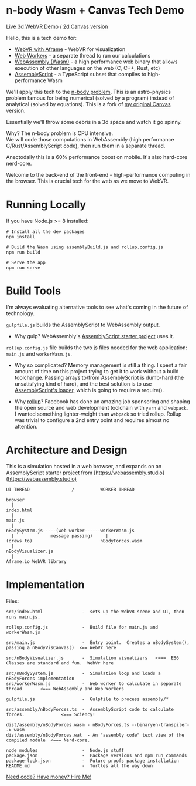 # n-body Wasm + Canvas Tech Demo

[Live 3d WebVR Demo](https://michaeljcole.github.io/n-body-wasm-webvr/) / [2d Canvas version](https://michaeljcole.github.io/n-body-wasm-canvas/)

Hello, this is a tech demo for:
- [WebVR with Aframe](https://aframe.io/docs/0.9.0/introduction/) - WebVR for visualization
- [Web Workers](https://www.html5rocks.com/en/tutorials/workers/basics/) - a separate thread to run our calculations
- [WebAssembly (Wasm)](https://webassembly.org/) - a high performance web binary that allows execution of other languages on the web (C, C++, Rust, etc)
- [AssemblyScript](https://docs.assemblyscript.org/) - a TypeScript subset that compiles to high-performance Wasm

We'll apply this tech to the [n-body problem](https://en.wikipedia.org/wiki/N-body_problem).  This is an astro-physics problem famous for being numerical (solved by a program) instead of analytical (solved by equations).  This is a fork of [my original Canvas](https://michaeljcole.github.io/n-body-wasm-canvas/) version.

Essentially we'll throw some debris in a 3d space and watch it go spinny.

Why?  The n-body problem is CPU intensive.  
We will code those computations in WebAssembly (high performance C/Rust/AssemblyScript code), then run them in a separate thread.  

Anectodally this is a 60% performance boost on mobile.  It's also hard-core nerd-core.

Welcome to the back-end of the front-end - high-performance computing in the browser.  This is crucial tech for the web as we move to WebVR.

# Running Locally

If you have Node.js >= 8 installed:

```
# Install all the dev packages
npm install

# Build the Wasm using assemblyBuild.js and rollup.config.js
npm run build

# Serve the app
npm run serve
```

# Build Tools

I'm always evaluating alternative tools to see what's coming in the future of technology.  

`gulpfile.js` builds the AssemblyScript to WebAssembly output.  

- Why gulp?  WebAssembly's [AssemblyScript starter project](https://webassembly.studio) uses it.

`rollup.config.js` file builds the two js files needed for the web application: `main.js` and `workerWasm.js`.

- Why so complicated?  Memory management is still a thing.  I spent a fair amount of time on this project trying to get it to work without a build toolchange.  Passing arrays to/from AssemblyScript is dumb-hard (the unsatisfying kind of hard), and the best solution is to use [AssemblyScript's loader](https://docs.assemblyscript.org/basics/loader), which is going to require a require().

- Why [rollup](https://rollupjs.org/guide/en/)?  Facebook has done an amazing job sponsoring and shaping the open source and web development toolchain with `yarn` and `webpack`.  I wanted something lighter-weight than `webpack` so tried rollup.  Rollup was trivial to configure a 2nd entry point and requires almost no attention.  


# Architecture and Design

This is a simulation hosted in a web browser, and expands on an AssemblyScript starter project from [https://webassembly.studio](https://webassembly.studio) 


```
UI THREAD                /          WORKER THREAD
   
browser
  |
index.html
  |
main.js
  |
nBodySystem.js-----(web worker------workerWasm.js
  |              message passing)     |
(draws to)                          nBodyForces.wasm
  |
nBodyVisualizer.js
  |
Aframe.io WebVR library
```

# Implementation

Files:
```
src/index.html               -  sets up the WebVR scene and UI, then runs main.js.

rollup.config.js             -  Build file for main.js and workerWasm.js

src/main.js                  -  Entry point.  Creates a nBodySystem(), passing a nBodyVisCanvas()  <== WebVr here

src/nBodyVisualizer.js       -  Simulation visualizers   <===  ES6 Classes are standard and fun.  WebVr here

src/nBodySystem.js           -  Simulation loop and loads a nBodyForces implementation
src/workerWasm.js            -  Web worker to calculate in separate thread       <=== WebAssembly and Web Workers

gulpfile.js                  -  Gulpfile to process assembly/*

src/assembly/nBodyForces.ts  -  AssemblyScript code to calculate forces.              <=== Sciency!

dist/assembly/nBodyForces.wasm - nBodyForces.ts --binaryen-transpiler--> wasm
dist/assembly/nBodyForces.wat  - An "assembly code" text view of the compiled module  <=== Nerd-core.

node_modules                 -  Node.js stuff
package.json                 -  Package versions and npm run commands
package-lock.json            -  Future proofs package installation
README.md                    -  Turtles all the way down
```

[Need code?  Have money?  Hire Me!](https://github.com/MichaelJCole/_code_resume)

